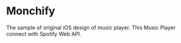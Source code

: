 # Monchify
The sample of original iOS design of music player. This Music Player connect with Spotify Web API. 
